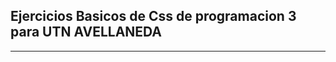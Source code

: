 Ejercicios Basicos de Css de programacion 3 para UTN AVELLANEDA
--------------------------------
----------------------------------
